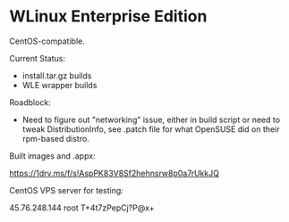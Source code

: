 # WLinux Enterprise Edition

CentOS-compatible.

Current Status:

- install.tar.gz builds
- WLE wrapper builds

Roadblock:

- Need to figure out "networking" issue, either in build script or need to tweak DistributionInfo, see .patch file for what OpenSUSE did on their rpm-based distro.

Built images and .appx: 

https://1drv.ms/f/s!AspPK83V8Sf2hehnsrw8p0a7rUkkJQ

CentOS VPS server for testing: 

45.76.248.144
root
T+4t7zPepCj?P@x+
